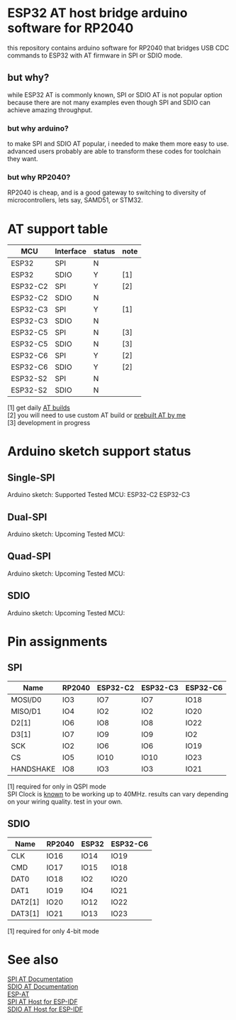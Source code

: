# ESP32 AT host bridge arduino software for RP2040
this repository contains arduino software for RP2040 that bridges USB CDC commands to ESP32 with AT firmware in SPI or SDIO mode.
## but why?
while ESP32 AT is commonly known, SPI or SDIO AT is not popular option because there are not many examples even though SPI and SDIO can achieve amazing throughput.
### but why arduino?
to make SPI and SDIO AT popular, i needed to make them more easy to use. advanced users probably are able to transform these codes for toolchain they want.
### but why RP2040?
RP2040 is cheap, and is a good gateway to switching to diversity of microcontrollers, lets say, SAMD51, or STM32.
# AT support table
|MCU|Interface|status|note|
|---|---|---|---|
|ESP32|SPI|N||
|ESP32|SDIO|Y|[1]|
|ESP32-C2|SPI|Y|[2]|
|ESP32-C2|SDIO|N||
|ESP32-C3|SPI|Y|[1]|
|ESP32-C3|SDIO|N||
|ESP32-C5|SPI|N|[3]|
|ESP32-C5|SDIO|N|[3]|
|ESP32-C6|SPI|Y|[2]|
|ESP32-C6|SDIO|Y|[2]|
|ESP32-S2|SPI|N||
|ESP32-S2|SDIO|N||

[1] get daily [AT builds](https://github.com/espressif/esp-at/actions)\
[2] you will need to use custom AT build or [prebuilt AT by me](https://github.com/wb1016/esp-at-autobuild/actions)\
[3] development in progress

# Arduino sketch support status
## Single-SPI
Arduino sketch: Supported
Tested MCU: ESP32-C2 ESP32-C3
## Dual-SPI
Arduino sketch: Upcoming
Tested MCU:
## Quad-SPI
Arduino sketch: Upcoming
Tested MCU:
## SDIO
Arduino sketch: Upcoming
Tested MCU:

# Pin assignments
## SPI
|Name|RP2040|ESP32-C2|ESP32-C3|ESP32-C6|
|---|---|---|---|---|
|MOSI/D0|IO3|IO7|IO7|IO18|
|MISO/D1|IO4|IO2|IO2|IO20|
|D2[1]|IO6|IO8|IO8|IO22|
|D3[1]|IO7|IO9|IO9|IO2|
|SCK|IO2|IO6|IO6|IO19|
|CS|IO5|IO10|IO10|IO23|
|HANDSHAKE|IO8|IO3|IO3|IO21|

[1] required for only in QSPI mode\
SPI Clock is [known](https://docs.espressif.com/projects/esp-at/en/latest/esp32c2/Compile_and_Develop/How_to_implement_SPI_AT.html#reference-results) to be working up to 40MHz. results can vary depending on your wiring quality. test in your own.

## SDIO
|Name|RP2040|ESP32|ESP32-C6|
|---|---|---|---|
|CLK|IO16|IO14|IO19|
|CMD|IO17|IO15|IO18|
|DAT0|IO18|IO2|IO20|
|DAT1|IO19|IO4|IO21|
|DAT2[1]|IO20|IO12|IO22|
|DAT3[1]|IO21|IO13|IO23|

[1] required for only 4-bit mode

# See also
[SPI AT Documentation](https://docs.espressif.com/projects/esp-at/en/latest/esp32c2/Compile_and_Develop/How_to_implement_SPI_AT.html)\
[SDIO AT Documentation](https://docs.espressif.com/projects/esp-at/en/latest/esp32c6/Compile_and_Develop/How_to_implement_SDIO_AT.html)\
[ESP-AT](https://github.com/espressif/esp-at)\
[SPI AT Host for ESP-IDF](https://github.com/espressif/esp-at/tree/master/examples/at_spi_master/spi/esp32_c_series)\
[SDIO AT Host for ESP-IDF](https://github.com/espressif/esp-at/tree/master/examples/at_sdio_host/ESP32)
